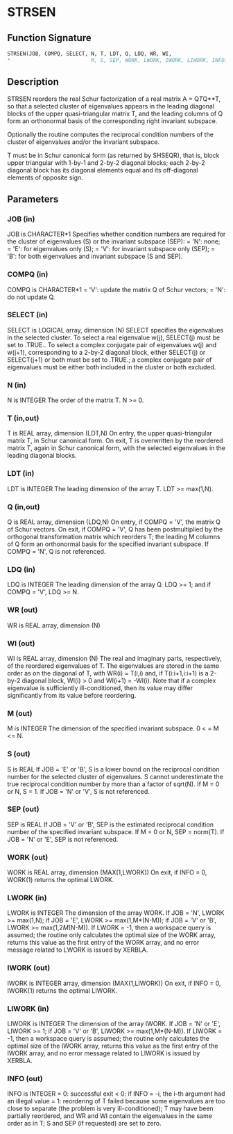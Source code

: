 # STRSEN

## Function Signature

```fortran
STRSEN(JOB, COMPQ, SELECT, N, T, LDT, Q, LDQ, WR, WI,
*                          M, S, SEP, WORK, LWORK, IWORK, LIWORK, INFO)
```

## Description


 STRSEN reorders the real Schur factorization of a real matrix
 A = Q*T*Q**T, so that a selected cluster of eigenvalues appears in
 the leading diagonal blocks of the upper quasi-triangular matrix T,
 and the leading columns of Q form an orthonormal basis of the
 corresponding right invariant subspace.

 Optionally the routine computes the reciprocal condition numbers of
 the cluster of eigenvalues and/or the invariant subspace.

 T must be in Schur canonical form (as returned by SHSEQR), that is,
 block upper triangular with 1-by-1 and 2-by-2 diagonal blocks; each
 2-by-2 diagonal block has its diagonal elements equal and its
 off-diagonal elements of opposite sign.

## Parameters

### JOB (in)

JOB is CHARACTER*1 Specifies whether condition numbers are required for the cluster of eigenvalues (S) or the invariant subspace (SEP): = 'N': none; = 'E': for eigenvalues only (S); = 'V': for invariant subspace only (SEP); = 'B': for both eigenvalues and invariant subspace (S and SEP).

### COMPQ (in)

COMPQ is CHARACTER*1 = 'V': update the matrix Q of Schur vectors; = 'N': do not update Q.

### SELECT (in)

SELECT is LOGICAL array, dimension (N) SELECT specifies the eigenvalues in the selected cluster. To select a real eigenvalue w(j), SELECT(j) must be set to .TRUE.. To select a complex conjugate pair of eigenvalues w(j) and w(j+1), corresponding to a 2-by-2 diagonal block, either SELECT(j) or SELECT(j+1) or both must be set to .TRUE.; a complex conjugate pair of eigenvalues must be either both included in the cluster or both excluded.

### N (in)

N is INTEGER The order of the matrix T. N >= 0.

### T (in,out)

T is REAL array, dimension (LDT,N) On entry, the upper quasi-triangular matrix T, in Schur canonical form. On exit, T is overwritten by the reordered matrix T, again in Schur canonical form, with the selected eigenvalues in the leading diagonal blocks.

### LDT (in)

LDT is INTEGER The leading dimension of the array T. LDT >= max(1,N).

### Q (in,out)

Q is REAL array, dimension (LDQ,N) On entry, if COMPQ = 'V', the matrix Q of Schur vectors. On exit, if COMPQ = 'V', Q has been postmultiplied by the orthogonal transformation matrix which reorders T; the leading M columns of Q form an orthonormal basis for the specified invariant subspace. If COMPQ = 'N', Q is not referenced.

### LDQ (in)

LDQ is INTEGER The leading dimension of the array Q. LDQ >= 1; and if COMPQ = 'V', LDQ >= N.

### WR (out)

WR is REAL array, dimension (N)

### WI (out)

WI is REAL array, dimension (N) The real and imaginary parts, respectively, of the reordered eigenvalues of T. The eigenvalues are stored in the same order as on the diagonal of T, with WR(i) = T(i,i) and, if T(i:i+1,i:i+1) is a 2-by-2 diagonal block, WI(i) > 0 and WI(i+1) = -WI(i). Note that if a complex eigenvalue is sufficiently ill-conditioned, then its value may differ significantly from its value before reordering.

### M (out)

M is INTEGER The dimension of the specified invariant subspace. 0 < = M <= N.

### S (out)

S is REAL If JOB = 'E' or 'B', S is a lower bound on the reciprocal condition number for the selected cluster of eigenvalues. S cannot underestimate the true reciprocal condition number by more than a factor of sqrt(N). If M = 0 or N, S = 1. If JOB = 'N' or 'V', S is not referenced.

### SEP (out)

SEP is REAL If JOB = 'V' or 'B', SEP is the estimated reciprocal condition number of the specified invariant subspace. If M = 0 or N, SEP = norm(T). If JOB = 'N' or 'E', SEP is not referenced.

### WORK (out)

WORK is REAL array, dimension (MAX(1,LWORK)) On exit, if INFO = 0, WORK(1) returns the optimal LWORK.

### LWORK (in)

LWORK is INTEGER The dimension of the array WORK. If JOB = 'N', LWORK >= max(1,N); if JOB = 'E', LWORK >= max(1,M*(N-M)); if JOB = 'V' or 'B', LWORK >= max(1,2*M*(N-M)). If LWORK = -1, then a workspace query is assumed; the routine only calculates the optimal size of the WORK array, returns this value as the first entry of the WORK array, and no error message related to LWORK is issued by XERBLA.

### IWORK (out)

IWORK is INTEGER array, dimension (MAX(1,LIWORK)) On exit, if INFO = 0, IWORK(1) returns the optimal LIWORK.

### LIWORK (in)

LIWORK is INTEGER The dimension of the array IWORK. If JOB = 'N' or 'E', LIWORK >= 1; if JOB = 'V' or 'B', LIWORK >= max(1,M*(N-M)). If LIWORK = -1, then a workspace query is assumed; the routine only calculates the optimal size of the IWORK array, returns this value as the first entry of the IWORK array, and no error message related to LIWORK is issued by XERBLA.

### INFO (out)

INFO is INTEGER = 0: successful exit < 0: if INFO = -i, the i-th argument had an illegal value = 1: reordering of T failed because some eigenvalues are too close to separate (the problem is very ill-conditioned); T may have been partially reordered, and WR and WI contain the eigenvalues in the same order as in T; S and SEP (if requested) are set to zero.

